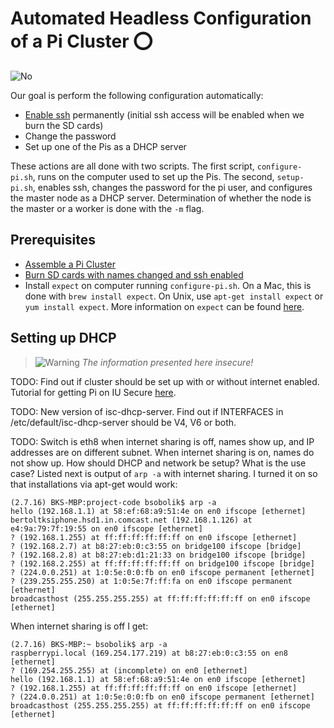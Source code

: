 # Automated Headless Configuration of a Pi Cluster :o:

![No](images/no.png)

Our goal is perform the following configuration automatically:

* [Enable ssh](https://www.raspberrypi.org/documentation/remote-access/ssh/) 
permanently (initial ssh access will be enabled when we burn the SD cards)
* Change the password
* Set up one of the Pis as a DHCP server

These actions are all done with two scripts. The first script,
`configure-pi.sh`, runs on the computer used to set up the Pis. The
second, `setup-pi.sh`, enables ssh, changes the password for the pi
user, and configures the master node as a DHCP server.  Determination
of whether the node is the master or a worker is done with the `-m`
flag.

## Prerequisites

* [Assemble a Pi Cluster](assemble-pi-cluster.md)
* [Burn SD cards with names changed and ssh enabled](modify-pi-image.md)
* Install `expect` on computer running `configure-pi.sh`. On a Mac, this is done with 
`brew install expect`. On Unix, use `apt-get install expect` or `yum install expect`.
More information on `expect` can be found [here](https://likegeeks.com/expect-command/).

## Setting up DHCP

> ![Warning](images/warning.png) *The information presented here insecure!* 

TODO: Find out if cluster should be set up with or without internet
enabled. Tutorial for getting Pi on IU Secure
[here](https://cs.iupui.edu/~xiaozhon/course_tutorials/Connecting_to_IU_Secure_RPi_Tutorial.pdf).



TODO: New version of isc-dhcp-server. Find out if INTERFACES in
/etc/default/isc-dhcp-server should be V4, V6 or both.

TODO: Switch is eth8 when internet sharing is off, names show up, and
IP addresses are on different subnet. When internet sharing is on,
names do not show up. How should DHCP and network be setup? What is the
use case? Listed next is output of `arp -a` with internet sharing.  I turned
it on so that installations via apt-get would work:

```
(2.7.16) BKS-MBP:project-code bsobolik$ arp -a
hello (192.168.1.1) at 58:ef:68:a9:51:4e on en0 ifscope [ethernet]
bertoltksiphone.hsd1.in.comcast.net (192.168.1.126) at e4:9a:79:7f:19:55 on en0 ifscope [ethernet]
? (192.168.1.255) at ff:ff:ff:ff:ff:ff on en0 ifscope [ethernet]
? (192.168.2.7) at b8:27:eb:0:c3:55 on bridge100 ifscope [bridge]
? (192.168.2.8) at b8:27:eb:d1:21:33 on bridge100 ifscope [bridge]
? (192.168.2.255) at ff:ff:ff:ff:ff:ff on bridge100 ifscope [bridge]
? (224.0.0.251) at 1:0:5e:0:0:fb on en0 ifscope permanent [ethernet]
? (239.255.255.250) at 1:0:5e:7f:ff:fa on en0 ifscope permanent [ethernet]
broadcasthost (255.255.255.255) at ff:ff:ff:ff:ff:ff on en0 ifscope [ethernet]
```

When internet sharing is off I get: 

```
(2.7.16) BKS-MBP:~ bsobolik$ arp -a
raspberrypi.local (169.254.177.219) at b8:27:eb:0:c3:55 on en8 [ethernet]
? (169.254.255.255) at (incomplete) on en0 [ethernet]
hello (192.168.1.1) at 58:ef:68:a9:51:4e on en0 ifscope [ethernet]
? (192.168.1.255) at ff:ff:ff:ff:ff:ff on en0 ifscope [ethernet]
? (224.0.0.251) at 1:0:5e:0:0:fb on en0 ifscope permanent [ethernet]
broadcasthost (255.255.255.255) at ff:ff:ff:ff:ff:ff on en0 ifscope [ethernet]
```




